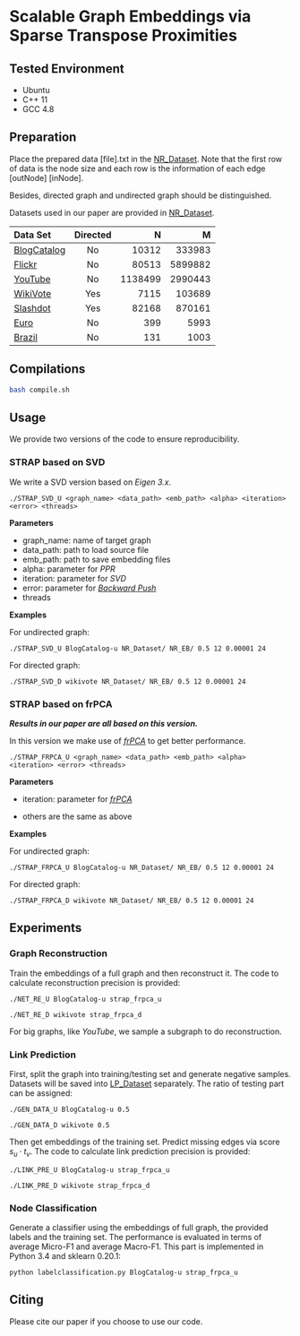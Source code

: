 
# Scalable Graph Embeddings via Sparse Transpose Proximities


## Tested Environment
- Ubuntu
- C++ 11
- GCC 4.8


## Preparation
Place the prepared data [file].txt in the [NR_Dataset](https://github.com/yinyuan1227/STRAP-git/tree/master/NR_Dataset). Note that the first row of data is the node size and each row is the information of each edge [outNode] [inNode].

Besides, directed graph and undirected graph should be distinguished. 

Datasets used in our paper are provided in [NR_Dataset](https://github.com/yinyuan1227/STRAP-git/tree/master/NR_Dataset).

|Data Set|Directed|N|M|
|:------|:-----:|------:|------:|
|[BlogCatalog](http://socialcomputing.asu.edu/datasets/BlogCatalog3)|No|10312|333983|
|[Flickr](http://socialnetworks.mpi-sws.org/data-imc2007.html)|No|80513|5899882|
|[YouTube](http://socialnetworks.mpi-sws.org/data-imc2007.html)|No|1138499|2990443|
|[WikiVote](http://snap.stanford.edu/data/wiki-Vote.html)|Yes|7115|103689|
|[Slashdot](http://snap.stanford.edu/data/soc-Slashdot0902.html)|Yes|82168|870161|
|[Euro](https://github.com/leoribeiro/struc2vec/)|No|399|5993|
|[Brazil](https://github.com/leoribeiro/struc2vec/)|No|131|1003|


## Compilations
```sh
bash compile.sh
```


## Usage
We provide two versions of the code to ensure reproducibility.
### STRAP based on SVD
We write a SVD version based on *Eigen 3.x*.  

```
./STRAP_SVD_U <graph_name> <data_path> <emb_path> <alpha> <iteration> <error> <threads>
```
**Parameters**

- graph_name: name of target graph
- data_path: path to load source file 
- emb_path: path to save embedding files
- alpha: parameter for *PPR*
- iteration: parameter for *SVD*
- error: parameter for *[Backward Push](https://arxiv.org/abs/1507.05999)*
- threads

**Examples**

For undirected graph:
```
./STRAP_SVD_U BlogCatalog-u NR_Dataset/ NR_EB/ 0.5 12 0.00001 24
```

For directed graph:
```
./STRAP_SVD_D wikivote NR_Dataset/ NR_EB/ 0.5 12 0.00001 24
```


### STRAP based on frPCA
***Results in our paper are all based on this version.***

In this version we make use of *[frPCA](https://arxiv.org/abs/1810.06825)* to get better performance.

```
./STRAP_FRPCA_U <graph_name> <data_path> <emb_path> <alpha> <iteration> <error> <threads>
```

**Parameters**

- iteration: parameter for *[frPCA](https://arxiv.org/abs/1810.06825)*

- others are the same as above


**Examples**

For undirected graph:
```
./STRAP_FRPCA_U BlogCatalog-u NR_Dataset/ NR_EB/ 0.5 12 0.00001 24
```

For directed graph:
```
./STRAP_FRPCA_D wikivote NR_Dataset/ NR_EB/ 0.5 12 0.00001 24
```



## Experiments
### Graph Reconstruction
Train the embeddings of a full graph and then reconstruct it. The code to calculate reconstruction precision is provided:

```
./NET_RE_U BlogCatalog-u strap_frpca_u
```

```
./NET_RE_D wikivote strap_frpca_d
```
For big graphs, like *YouTube*, we sample a subgraph to do reconstruction. 

### Link Prediction
First, split the graph into training/testing set and generate negative samples. Datasets will be saved into [LP_Dataset](https://github.com/yinyuan1227/STRAP-git/tree/master/LP_Dataset) separately. The ratio of testing part can be assigned:
 
```
./GEN_DATA_U BlogCatalog-u 0.5
```

```
./GEN_DATA_D wikivote 0.5
```
Then get embeddings of the training set. Predict missing edges via score $s_u
 \cdot t_v$. The code to calculate link prediction precision is provided:

 ```
 ./LINK_PRE_U BlogCatalog-u strap_frpca_u
 ```
 
 ```
 ./LINK_PRE_D wikivote strap_frpca_d
 ```
 
### Node Classification
Generate a classifier using the embeddings of full graph, the provided labels and the training set. The performance is evaluated in terms of average Micro-F1 and average Macro-F1.
This part is implemented in Python 3.4 and sklearn 0.20.1:

```
python labelclassification.py BlogCatalog-u strap_frpca_u
```


## Citing
Please cite our paper if you choose to use our code. 

```
```
